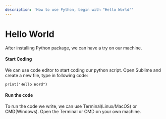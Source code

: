 ```yaml
---
description: 'How to use Python, begin with "Hello World"'
---
```


# Hello World

After installing Python package, we can have a try on our machine.

#### Start Coding

We can use code editor to start coding our python script. Open Sublime and create a new file, type in following code:

```text
print("Hello Word")
```

#### Run the code

To run the code we write, we can use Terminal\(Linux/MacOS\) or CMD\(Windows\). Open the Terminal or CMD on your own machine.



